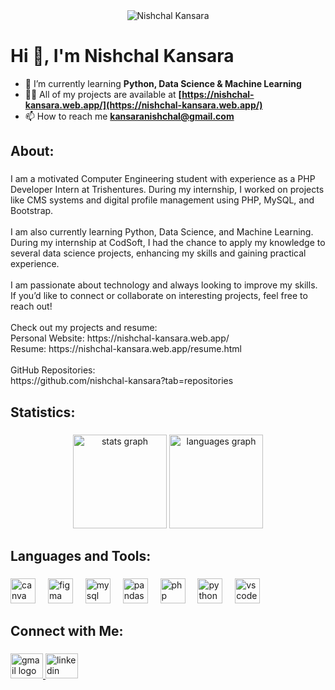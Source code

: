 <div align="center">
  <img alt="Nishchal Kansara" src="https://nishchal-kansara.web.app/assets/images/linkedin_banner.jpg"  />
</div>

###

<h1 align="left">Hi 👋, I'm Nishchal Kansara</h1>

- 🌱 I’m currently learning **Python, Data Science & Machine Learning**
- 👨‍💻 All of my projects are available at **[https://nishchal-kansara.web.app/](https://nishchal-kansara.web.app/)**
- 📫 How to reach me **kansaranishchal@gmail.com**

###

<h2 align="left">About:</h2>

###

<p align="left">I am a motivated Computer Engineering student with experience as a PHP Developer Intern at Trishentures. During my internship, I worked on projects like CMS systems and digital profile management using PHP, MySQL, and Bootstrap.<br><br>I am also currently learning Python, Data Science, and Machine Learning. During my internship at CodSoft, I had the chance to apply my knowledge to several data science projects, enhancing my skills and gaining practical experience.<br><br>I am passionate about technology and always looking to improve my skills. If you’d like to connect or collaborate on interesting projects, feel free to reach out!<br><br>Check out my projects and resume:<br>Personal Website: https://nishchal-kansara.web.app/<br>Resume: https://nishchal-kansara.web.app/resume.html<br><br>GitHub Repositories:
<br>https://github.com/nishchal-kansara?tab=repositories</p>

###

<h2 align="left">Statistics:</h2>

###

<div align="center">
  <img src="https://github-readme-stats.vercel.app/api?username=nishchal-kansara&hide_title=false&hide_rank=false&show_icons=true&include_all_commits=true&count_private=true&disable_animations=false&theme=dracula&locale=en&hide_border=false&order=1" height="150" alt="stats graph"  />
  <img src="https://github-readme-stats.vercel.app/api/top-langs?username=nishchal-kansara&locale=en&hide_title=false&layout=compact&card_width=320&langs_count=5&theme=dracula&hide_border=false&order=2" height="150" alt="languages graph"  />
  <!--<img src="https://streak-stats.demolab.com?user=nishchal-kansara&locale=en&mode=daily&theme=dracula&hide_border=false&border_radius=5&order=3" height="150" alt="streak graph"  />-->
</div>

###

<h2 align="left">Languages and Tools:</h2>

###

<div align="left">
  <img src="https://cdn.jsdelivr.net/gh/devicons/devicon/icons/canva/canva-original.svg" height="40" alt="canva logo"  />
  <img width="12" />
  <img src="https://cdn.jsdelivr.net/gh/devicons/devicon/icons/figma/figma-original.svg" height="40" alt="figma logo"  />
  <img width="12" />
  <img src="https://cdn.jsdelivr.net/gh/devicons/devicon/icons/mysql/mysql-original.svg" height="40" alt="mysql logo"  />
  <img width="12" />
  <img src="https://cdn.jsdelivr.net/gh/devicons/devicon/icons/pandas/pandas-original.svg" height="40" alt="pandas logo"  />
  <img width="12" />
  <img src="https://cdn.jsdelivr.net/gh/devicons/devicon/icons/php/php-original.svg" height="40" alt="php logo"  />
  <img width="12" />
  <img src="https://cdn.jsdelivr.net/gh/devicons/devicon/icons/python/python-original.svg" height="40" alt="python logo"  />
  <img width="12" />
  <img src="https://cdn.jsdelivr.net/gh/devicons/devicon/icons/vscode/vscode-original.svg" height="40" alt="vscode logo"  />
</div>

###

<h2 align="left">Connect with Me:</h2>

###

<div align="left">
  <a href="mailto:kansaranishchal@gmail.com" target="_blank">
    <img src="https://raw.githubusercontent.com/maurodesouza/profile-readme-generator/master/src/assets/icons/social/gmail/default.svg" width="52" height="40" alt="gmail logo"  />
  </a>
  <a href="https://www.linkedin.com/in/nishchal-kansara/" target="_blank">
    <img src="https://raw.githubusercontent.com/maurodesouza/profile-readme-generator/master/src/assets/icons/social/linkedin/default.svg" width="52" height="40" alt="linkedin logo"  />
  </a>
</div>

###
